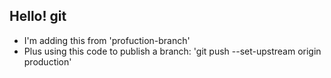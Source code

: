 ## Hello! git

- I'm adding this from 'profuction-branch'
- Plus using this code to publish a branch: 'git push --set-upstream origin production'